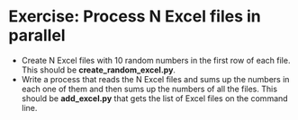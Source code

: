 # Exercise: Process N Excel files in parallel

* Create N Excel files with 10 random numbers in the first row of each file. This should be **create_random_excel.py**.
* Write a process that reads the N Excel files and sums up the numbers in each one of them and then sums up the numbers of all the files. This should be **add_excel.py** that gets the list of Excel files on the command line.


